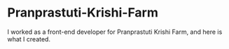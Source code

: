# Pranprastuti-Krishi-Farm
I worked as a front-end developer for Pranprastuti Krishi Farm, and here is what I created.

